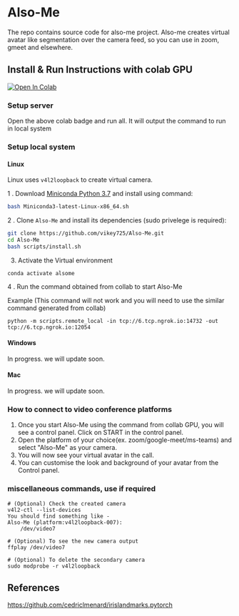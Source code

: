 # Also-Me

The repo contains source code for also-me project. Also-me creates virtual avatar like segmentation over the camera feed, so you can use in zoom, gmeet and elsewhere. 

## Install & Run Instructions with colab GPU
[![Open In Colab](https://colab.research.google.com/assets/colab-badge.svg)](https://colab.research.google.com/github/vikey725/2d-mimic/blob/main/Also_Me_collab_server.ipynb)

### Setup server
Open the above colab badge and run all. It will output the command to run in local system

### Setup local system
#### Linux
Linux uses `v4l2loopback` to create virtual camera.

1 . Download [Miniconda Python 3.7](https://docs.conda.io/en/latest/miniconda.html#linux-installers) and install using command:
```bash
bash Miniconda3-latest-Linux-x86_64.sh
```
2 .  Clone `Also-Me` and install its dependencies (sudo privelege is required):
```bash
git clone https://github.com/vikey725/Also-Me.git
cd Also-Me
bash scripts/install.sh
```

3. Activate the Virtual environment
```
conda activate alsome
```

4 . Run the command obtained from collab to start Also-Me

Example (This command will not work and you will need to use the similar command generated from collab)
```
python -m scripts.remote_local -in tcp://6.tcp.ngrok.io:14732 -out tcp://6.tcp.ngrok.io:12054
```

#### Windows

In progress. we will update soon.

#### Mac

In progress. we will update soon.


### How to connect to video conference platforms

1. Once you start Also-Me using the command from collab GPU, you will see a control panel. Click on START in the control panel.
2. Open the platform of your choice(ex. zoom/google-meet/ms-teams) and select "Also-Me" as your camera.
3. You will now see your virtual avatar in the call.
4. You can customise the look and background of your avatar from the Control panel.

<!-- ## How to Use
```
# For using with Local GPU
1. cd 2d-mimic
2. python -m scripts.run_demo -bg 1

# For using with local CPU (would be very slow)
1. Change line 25 in /2d-mimic/configs/model_config.py to -> cfg.MODEL.DEVICE = 'cpu'
2. cd 2d-mimic
3. python -m scripts.run_demo -bg 1
``` -->

<!-- ### How to use (with remote GPU in google colab)

```
1. Open the code in colab using above colab badge
2. Run all cells in colab and the command to run in local system will be ouput there.
3. cd 2d-mimic
4. use the copied command from colab (ex: python -m scripts.run_demo -bg 1 -rs 1 -rsip tcp://6.tcp.ngrok.io:18106)
``` -->

### miscellaneous commands, use if required
```
# (Optional) Check the created camera
v4l2-ctl --list-devices 
You should find something like - 
Also-Me (platform:v4l2loopback-007):
    /dev/video7

# (Optional) To see the new camera output
ffplay /dev/video7

# (Optional) To delete the secondary camera
sudo modprobe -r v4l2loopback
```

## References
https://github.com/cedriclmenard/irislandmarks.pytorch
